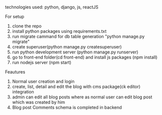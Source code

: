 technologies used: python, django, js, reactJS

For setup
1. clone the repo
2. install python packages using requirements.txt
2. run migrate cammand for db table generation "python manage.py migrate"
3. create superuser(python manage.py createsuperuser)
4. run python development server (python manage.py runserver)
5. go to front-end folder(cd front-end) and install js packages (npm install)
6. run nodejs server (npm start)

Feautures

1. Normal user creation and login
2. create, list, detail and edit the blog with cms package(ck editor) integration
3. admin can edit all blog posts where as normal user can edit blog post which was created by him
4. Blog post Comments schema is completed in backend